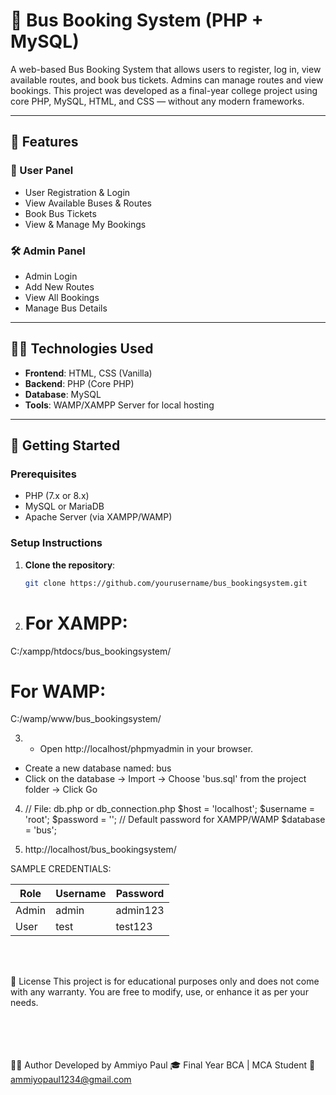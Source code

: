# 🚌 Bus Booking System (PHP + MySQL)

A web-based Bus Booking System that allows users to register, log in, view available routes, and book bus tickets. Admins can manage routes and view bookings. This project was developed as a final-year college project using core PHP, MySQL, HTML, and CSS — without any modern frameworks.

---

## 🚀 Features

### 👤 User Panel
- User Registration & Login
- View Available Buses & Routes
- Book Bus Tickets
- View & Manage My Bookings

### 🛠 Admin Panel
- Admin Login
- Add New Routes
- View All Bookings
- Manage Bus Details

---

## 🧑‍💻 Technologies Used

- **Frontend**: HTML, CSS (Vanilla)
- **Backend**: PHP (Core PHP)
- **Database**: MySQL
- **Tools**: WAMP/XAMPP Server for local hosting

---

## 🏁 Getting Started

### Prerequisites
- PHP (7.x or 8.x)
- MySQL or MariaDB
- Apache Server (via XAMPP/WAMP)

### Setup Instructions

1. **Clone the repository**:
   ```bash
   git clone https://github.com/yourusername/bus_bookingsystem.git
2. # For XAMPP:
C:/xampp/htdocs/bus_bookingsystem/

# For WAMP:
C:/wamp/www/bus_bookingsystem/

3. - Open http://localhost/phpmyadmin in your browser.
- Create a new database named: bus
- Click on the database → Import → Choose 'bus.sql' from the project folder → Click Go

4. // File: db.php or db_connection.php
$host = 'localhost';
$username = 'root';
$password = ''; // Default password for XAMPP/WAMP
$database = 'bus';

5. http://localhost/bus_bookingsystem/

SAMPLE CREDENTIALS:

| Role  | Username | Password |
| ----- | -------- | -------- |
| Admin | admin    | admin123 |
| User  | test     | test123  |



<br><br>

📃 License
This project is for educational purposes only and does not come with any warranty. You are free to modify, use, or enhance it as per your needs.

</br></br>
<br><br>
🙋‍♂️ Author
Developed by Ammiyo Paul
🎓 Final Year BCA | MCA Student
📧 ammiyopaul1234@gmail.com
<br>
